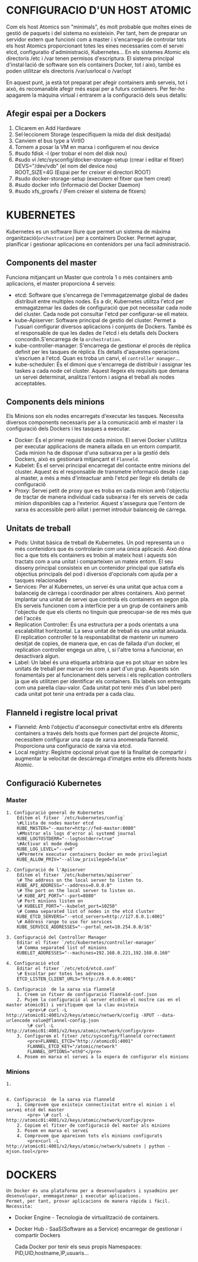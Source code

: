 # CONFIGURACIO D'UN HOST ATOMIC

Com els host Atomics son "minimals", és molt probable que moltes eines de gestió de paquets i del sistema no existeixin.
Per tant, hem de preparar un servidor extern que funcioni com a master i s'encarregui de controlar tots els host Atomics proporcionant totes les eines necessaries com el servei etcd, configuratio d'administració, Kubernetes...
En els sistemes Atomic els directoris /etc i /var tenen permisos d'escriptura.
El sistema principal d'instal·lació de software son els containers Docker, tot i això, també es poden utilitzar els directoris /var/usrlocal o /var/opt

En aquest punt, ja està tot preparat per afegir containers amb serveis, tot i això, és recomanable afegir més espai per a futurs containers.
Per fer-ho apagarem la màquina virtual i entrarem a la configuració dels seus detalls:

## Afegir espai per a Dockers
1. Clicarem en Add Hardware
2. Sel·leccionem Storage (especifiquem la mida del disk desitjada)
3. Canviem el bus type a VirtIO
4. Tornem a posar la VM en marxa i configurem el nou device
5. \#sudo fdisk -l (per trobar el nom del disk nou)
6. \#sudo vi /etc/sysconfig/docker-storage-setup (crear i editar el fitxer)
	DEVS="/dev/vdb" (el nom del device nou)  
	ROOT_SIZE=4G (Espai per fer creixer el directori ROOT)
7. \#sudo docker-storage-setup (executem el fitxer que hem creat)
8. \#sudo docker info (Informació del Docker Daemon)
9. \#sudo xfs_growfs / (Fem creixer el sistema de fitxers)

# KUBERNETES
Kubernetes es un software lliure que permet un sistema de màxima organització(`orchestration`) per a containers Docker.
Permet agrupar, planificar i gestionar aplicacions en contenidors per una facil administració.
## Components del master
Funciona mitjançant un Master que controla 1 o més containers amb aplicacions, el master proporciona 4 serveis:
	
* etcd: Software que s'encarrega de l'emmagatzematge global de dades distribuit entre multiples nodes. És a dir, Kubernetes utilitza l'etcd per emmagatzemar les dades de configuració que pot necessitar cada node del cluster. Cada node pot consultar l'etcd per configurar-se ell mateix.
* kube-Apiserver: Software principal de gestio del cluster. Permet a l'usuari configurar diversos aplicacions i conjunts de Dockers. També és el responsable de que les dades de l'etcd i els detalls dels Dockers concordin.S'encarrega de la `orchestration`.
* kube-controller-manager: S'encarrega de gestionar el procès de rèplica definit per les tasques de rèplica. Els detalls d'aquestes operacions s'escriuen a l'etcd. Quan es troba un canvi, el `controller manager`...
* kube-scheduler: És el dimoni que s'encarrega de distribuir i assignar les taskes a cada node cel cluster. Aquest llegeix els requisits que demana un servei determinat, analitza l'entorn i asigna el treball als nodes acceptables.
## Components dels minions
Els Minions son els nodes encarregats d'executar les tasques. Necessita diversos components necessaris per a la comunicació amb el master i la configuració dels Dockers i les tasques a executar.
	
* Docker: És el primer requisit de cada minion. El servei Docker s'utilitza per executar applicacions de manera aillada en un entorn compartit. Cada minion ha de disposar d'una subxarxa per a la gestió dels Dockers, això es gestionarà mitjançant el `Flanneld`.
* Kubelet: És el servei principal encarregat del contacte entre minions del cluster. Aquest és el responsable de transmetre informació desde i cap al master, a més a més d'inteactuar amb l'etcd per llegir els detalls de configuració
* Proxy: Servei petit de proxy que es troba en cada minion amb l'objectiu de tractar de manera individual cada subxarxa i fer els serveis de cada minion disponibles cap a l'exterior. Aquest s'assegura que l'entorn de xarxa és accessible però aillat i permet introduir balanceig de càrrega.
## Unitats de treball
* Pods: Unitat bàsica de treball de Kubernetes. Un pod representa un o més contenidors que és controlaràn com una única aplicació. Això dóna lloc a que tots els containers es trobin al mateix host i aquests són tractats com a una unitat i comparteixen un mateix entorn.
El seu disseny principal consisteix en un contenidor principal que satisfa els objectius principals del pod i diversos d'opcionals com ajuda per a tasques relacionades
* Services: Per al Kubernetes, un servei és una unitat que actua com a balanceig de càrrega i coordinador per altres containers. Això permet implantar una unitat de servei que controla els containers en segon pla.
Els serveis funcionen com a interfície per a un grup de containers amb l'objectiu de que els clients no tinguin que preocupar-se de res més que del l'accés
* Replication Controller: És una estructura per a pods orientats a una escalabilitat horitzontal. La seva unitat de treball és una unitat aniuada. El replication controller té la responsabilitat de mantenir un numero desitjat de copies, de manera que, en cas de fallada d'un docker, el replication
controller engega un altre, i, si l'altre torna a funcionar, en desactivarà algun.
* Label: Un label és una etiqueta arbitrària que es pot situar en sobre les unitats de treball per marcar-les com a part d'un grup. Aquests són fonamentals per al funcionament dels serveis i els replication controllers ja que els utilitzen per identificar els containers.
Els labels son entregats com una parella clau-valor. Cada unitat pot tenir més d'un label però cada unitat pot tenir una entrada per a cada clau.
## Flanneld i registre local privat
* Flanneld: Amb l'objectiu d'aconseguir conectivitat entre els diferents containers a través dels hosts que formen part del projecte Atomic, necessitem configurar una capa de xarxa anomenada flanneld. Proporciona una configuració de xarxa via etcd.
* Local registry: Registre opcional privat que té la finalitat de compartir i augmentar la velocitat de descàrrega d'imatges entre els diferents hosts Atomic.
## Configuració Kubernetes

### Master
	1. Configuració general de Kubernetes
		Editem el fitxer `/etc/kubernetes/config`
		\#Llista de nodes master etcd
		KUBE_MASTER="--master=http://fed-master:8080"
		\#Mostrar els logs d'error al systemd journal
		KUBE_LOGTOSTDERR="--logtostderr=true"
		\#Activar el mode debug	
		KUBE_LOG_LEVEL="--v=0"
		\#Permetre executar containers Docker en mode privilegiat
		KUBE_ALLOW_PRIV="--allow_privileged=false"

	2. Configuració de l'Apiserver
		Editem el fitxer `/etc/kubernetes/apiserver`
		\# The address on the local server to listen to.
		KUBE_API_ADDRESS="--address=0.0.0.0"
		\# The port on the local server to listen on.
		\# KUBE_API_PORT="--port=8080"
		\# Port minions listen on
		\# KUBELET_PORT="--kubelet_port=10250"
		\# Comma separated list of nodes in the etcd cluster
		KUBE_ETCD_SERVERS="--etcd_servers=http://127.0.0.1:4001"
		\# Address range to use for services
		KUBE_SERVICE_ADDRESSES="--portal_net=10.254.0.0/16"
	
	3. Configuració del Controller Manager
		Editar el fitxer `/etc/kubernetes/controller-manager`
		\# Comma separated list of minions
		KUBELET_ADDRESSES="--machines=192.168.0.221,192.168.0.160"
		
	4. Configuració etcd
		Editar el fitxer `/etc/etcd/etcd.conf`
		\# Escoltar per totes les adreces
		ETCD_LISTEN_CLIENT_URLS="http://0.0.0.0:4001"

	5. Configuració  de la xarxa via flanneld
		1. Creem un fitxer de configuració flanneld-conf.json
		2. Pujem la configuració al server etcd(en el nostre cas en el master atomic01) i verifiquem que la clau existeix	
			<pre>\# curl -L http://atomic01:4001/v2/keys/atomic/network/config -XPUT --data-urlencode value@flannel-config.json	
			\# curl -L http://atomic01:4001/v2/keys/atomic/network/config</pre>
		3. Configurem el fitxer /etc/sysconfig/flanneld correctament
			<pre>FLANNEL_ETCD="http://atomic01:4001"
			FLANNEL_ETCD_KEY="/atomic/network"
			FLANNEL_OPTIONS="eth0"</pre>
		4. Posem en marxa el servei a la espera de configurar els minions
		
### Minions
	1. 
	
	
	4. Configuració  de la xarxa via flanneld
		1. Comprovem que existeix connectivitat entre el minion i el servei etcd del master
			<pre> \# curl -L http://atomic01:4001/v2/keys/atomic/network/config</pre>
		2. Copiem el fitxer de configuració del master als minions
		3. Posem en marxa el servei
		4. Comprovem que apareixen tots els minions configurats
			<pre>curl -L http://atomic01:4001/v2/keys/atomic/network/subnets | python -mjson.tool</pre>
	
# DOCKERS
	Un Docker és una plataforma per a desenvolupadors i sysadmins per desenvolupar, enmmagatzemar i executar aplicacions.
	Permet, per tant, provar aplicacions de manera ràpida i fàcil. Necessita:
* Docker Engine - Tecnologia de virtualització de containers.
* Docker Hub - SaaS(Software as a Service) encarregar de gestionar i compartir Dockers

	Cada Docker por tenir els seus propis Namespaces: PID,UID,hostname,IP,usuaris...
